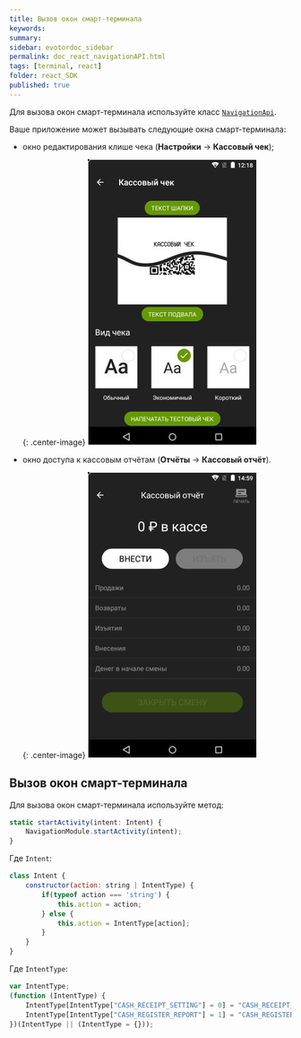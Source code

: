 ```yaml
---
title: Вызов окон смарт-терминала
keywords:
summary:
sidebar: evotordoc_sidebar
permalink: doc_react_navigationAPI.html
tags: [terminal, react]
folder: react_SDK
published: true
---
```


Для вызова окон смарт-терминала используйте класс [`NavigationApi`](https://github.com/evotor/integration-library/blob/develop/app/src/main/java/ru/evotor/framework/navigation/NavigationApi.kt).

Ваше приложение может вызывать следующие окна смарт-терминала:

* окно редактирования клише чека (**Настройки** → **Кассовый чек**);

   {: .center-image}
   ![](images\receiptsettings.png)

* окно доступа к кассовым отчётам (**Отчёты** → **Кассовый отчёт**).

   {: .center-image}
   ![](images\CashRegisterReport.png)

## Вызов окон смарт-терминала

Для вызова окон смарт-терминала используйте метод:

```javascript
static startActivity(intent: Intent) {
    NavigationModule.startActivity(intent);
}
```

Где `Intent`:

```javascript
class Intent {
    constructor(action: string | IntentType) {
        if(typeof action === 'string') {
            this.action = action;
        } else {
            this.action = IntentType[action];
        }
    }
}
```

Где `IntentType`:

```javascript
var IntentType;
(function (IntentType) {
    IntentType[IntentType["CASH_RECEIPT_SETTING"] = 0] = "CASH_RECEIPT_SETTING";//Окно настройки клише.
    IntentType[IntentType["CASH_REGISTER_REPORT"] = 1] = "CASH_REGISTER_REPORT";//Окно доступа к кассовым отчётам.
})(IntentType || (IntentType = {}));
```
